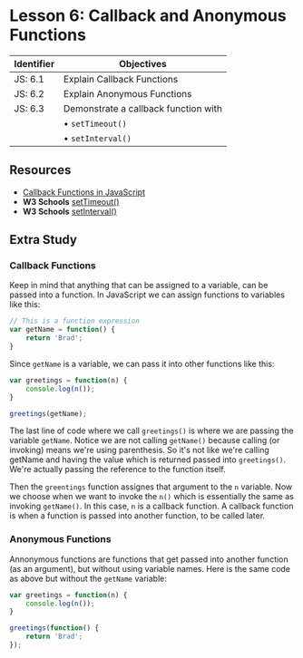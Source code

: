 # Lesson 6: Callback and Anonymous Functions

Identifier   | Objectives
-------------|------------
JS: 6.1      | Explain Callback Functions
JS: 6.2      | Explain Anonymous Functions
JS: 6.3      | Demonstrate a callback function with
             | &bull; `setTimeout()`
             | &bull; `setInterval()`

## Resources

- [Callback Functions in JavaScript](http://www.impressivewebs.com/callback-functions-javascript/)
- __W3 Schools__ [setTimeout()](http://www.w3schools.com/jsref/met_win_settimeout.asp)
- __W3 Schools__ [setInterval()](http://www.w3schools.com/jsref/met_win_setinterval.asp)

## Extra Study

### Callback Functions

Keep in mind that anything that can be assigned to a variable, can be passed into a function. In JavaScript we can assign functions to variables like this:

```js
// This is a function expression
var getName = function() {
    return 'Brad';
}
```

Since `getName` is a variable, we can pass it into other functions like this:

```js
var greetings = function(n) {
    console.log(n());
}

greetings(getName);
```

The last line of code where we call `greetings()` is where we are passing the variable `getName`. Notice we are not calling `getName()` because calling (or invoking) means we're using parenthesis. So it's not like we're calling getName and having the value which is returned passed into `greetings()`. We're actually passing the reference to the function itself. 

Then the `greentings` function assignes that argument to the `n` variable. Now we choose when we want to invoke the `n()` which is essentially the same as invoking `getName()`. In this case, `n` is a callback function. A callback function is when a function is passed into another function, to be called later.

### Anonymous Functions

Annonymous functions are functions that get passed into another function (as an argument), but without using variable names. Here is the same code as above but without the `getName` variable:

```js
var greetings = function(n) {
    console.log(n());
}

greetings(function() {
    return 'Brad';
});
```




